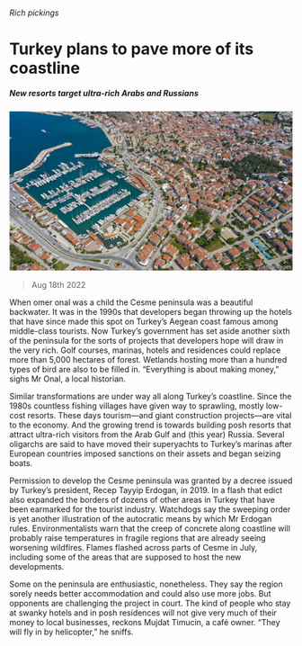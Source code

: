 ###### Rich pickings

# Turkey plans to pave more of its coastline 

##### New resorts target ultra-rich Arabs and Russians 

![image](images/20220820_EUP502.jpg) 

> Aug 18th 2022 

When omer onal was a child the Cesme peninsula was a beautiful backwater. It was in the 1990s that developers began throwing up the hotels that have since made this spot on Turkey’s Aegean coast famous among middle-class tourists. Now Turkey’s government has set aside another sixth of the peninsula for the sorts of projects that developers hope will draw in the very rich. Golf courses, marinas, hotels and residences could replace more than 5,000 hectares of forest. Wetlands hosting more than a hundred types of bird are also to be filled in. “Everything is about making money,” sighs Mr Onal, a local historian.

Similar transformations are under way all along Turkey’s coastline. Since the 1980s countless fishing villages have given way to sprawling, mostly low-cost resorts. These days tourism—and giant construction projects—are vital to the economy. And the growing trend is towards building posh resorts that attract ultra-rich visitors from the Arab Gulf and (this year) Russia. Several oligarchs are said to have moved their superyachts to Turkey’s marinas after European countries imposed sanctions on their assets and began seizing boats.

Permission to develop the Cesme peninsula was granted by a decree issued by Turkey’s president, Recep Tayyip Erdogan, in 2019. In a flash that edict also expanded the borders of dozens of other areas in Turkey that have been earmarked for the tourist industry. Watchdogs say the sweeping order is yet another illustration of the autocratic means by which Mr Erdogan rules. Environmentalists warn that the creep of concrete along coastline will probably raise temperatures in fragile regions that are already seeing worsening wildfires. Flames flashed across parts of Cesme in July, including some of the areas that are supposed to host the new developments.

Some on the peninsula are enthusiastic, nonetheless. They say the region sorely needs better accommodation and could also use more jobs. But opponents are challenging the project in court. The kind of people who stay at swanky hotels and in posh residences will not give very much of their money to local businesses, reckons Mujdat Timucin, a café owner. “They will fly in by helicopter,” he sniffs. 

